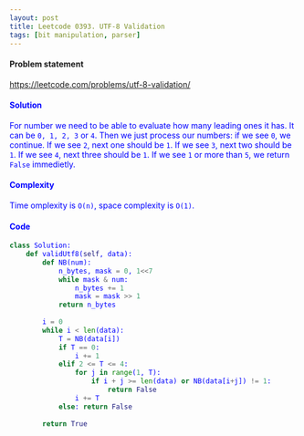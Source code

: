 ```yaml
---
layout: post
title: Leetcode 0393. UTF-8 Validation
tags: [bit manipulation, parser]
---
```


#### Problem statement

<a href="https://leetcode.com/problems/utf-8-validation/"> <font color = blue>https://leetcode.com/problems/utf-8-validation/

#### Solution
For number we need to be able to evaluate how many leading ones it has. It can be `0, 1, 2, 3` or `4`. Then we just process our numbers: if we see `0`, we continue. If we see `2`, next one should be `1`. If we see `3`, next two should be `1`. If we see `4`, next three should be `1`. If we see `1` or more than `5`, we return `False` immedietly.

#### Complexity
Time omplexity is `O(n)`, space complexity is `O(1)`.

#### Code
```python
class Solution:
    def validUtf8(self, data):
        def NB(num):
            n_bytes, mask = 0, 1<<7
            while mask & num:
                n_bytes += 1
                mask = mask >> 1
            return n_bytes
        
        i = 0
        while i < len(data):
            T = NB(data[i])
            if T == 0:
                i += 1
            elif 2 <= T <= 4:
                for j in range(1, T):
                    if i + j >= len(data) or NB(data[i+j]) != 1:
                        return False
                i += T
            else: return False
            
        return True        
```

